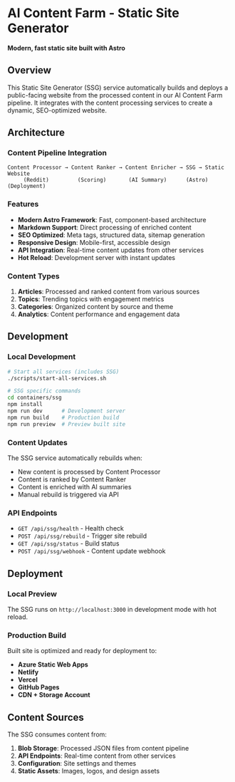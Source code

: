 # AI Content Farm - Static Site Generator

**Modern, fast static site built with Astro**

## Overview

This Static Site Generator (SSG) service automatically builds and deploys a public-facing website from the processed content in our AI Content Farm pipeline. It integrates with the content processing services to create a dynamic, SEO-optimized website.

## Architecture

### Content Pipeline Integration
```
Content Processor → Content Ranker → Content Enricher → SSG → Static Website
     (Reddit)         (Scoring)       (AI Summary)      (Astro)   (Deployment)
```

### Features

- **Modern Astro Framework**: Fast, component-based architecture
- **Markdown Support**: Direct processing of enriched content
- **SEO Optimized**: Meta tags, structured data, sitemap generation
- **Responsive Design**: Mobile-first, accessible design
- **API Integration**: Real-time content updates from other services
- **Hot Reload**: Development server with instant updates

### Content Types

1. **Articles**: Processed and ranked content from various sources
2. **Topics**: Trending topics with engagement metrics
3. **Categories**: Organized content by source and theme
4. **Analytics**: Content performance and engagement data

## Development

### Local Development
```bash
# Start all services (includes SSG)
./scripts/start-all-services.sh

# SSG specific commands
cd containers/ssg
npm install
npm run dev      # Development server
npm run build    # Production build
npm run preview  # Preview built site
```

### Content Updates
The SSG service automatically rebuilds when:
- New content is processed by Content Processor
- Content is ranked by Content Ranker
- Content is enriched with AI summaries
- Manual rebuild is triggered via API

### API Endpoints
- `GET /api/ssg/health` - Health check
- `POST /api/ssg/rebuild` - Trigger site rebuild
- `GET /api/ssg/status` - Build status
- `POST /api/ssg/webhook` - Content update webhook

## Deployment

### Local Preview
The SSG runs on `http://localhost:3000` in development mode with hot reload.

### Production Build
Built site is optimized and ready for deployment to:
- **Azure Static Web Apps**
- **Netlify** 
- **Vercel**
- **GitHub Pages**
- **CDN + Storage Account**

## Content Sources

The SSG consumes content from:
1. **Blob Storage**: Processed JSON files from content pipeline
2. **API Endpoints**: Real-time content from other services
3. **Configuration**: Site settings and themes
4. **Static Assets**: Images, logos, and design assets

